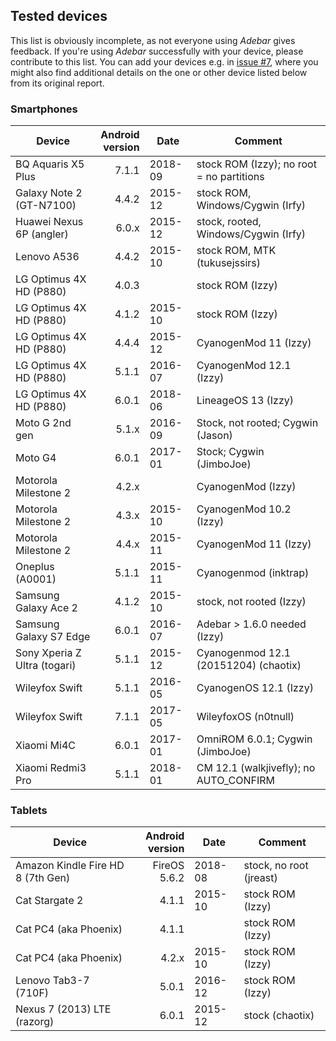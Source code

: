 ## Tested devices
This list is obviously incomplete, as not everyone using *Adebar* gives feedback.
If you're using *Adebar* successfully with your device, please contribute to this list. You
can add your devices e.g. in [issue #7](https://github.com/IzzySoft/Adebar/issues/7),
where you might also find additional details on the one or other device listed
below from its original report.


### Smartphones
Device                  | Android<br>version | Date    | Comment
----------------------- | --------------: | ------- | ---------------------
BQ Aquaris X5 Plus      |       7.1.1 | 2018-09 | stock ROM (Izzy); no root = no partitions
Galaxy Note 2 (GT-N7100)|       4.4.2 | 2015-12 | stock ROM, Windows/Cygwin (Irfy)
Huawei Nexus 6P (angler)|       6.0.x | 2015-12 | stock, rooted, Windows/Cygwin (Irfy)
Lenovo A536             |       4.4.2 | 2015-10 | stock ROM, MTK (tukusejssirs)
LG Optimus 4X HD (P880) |       4.0.3 |         | stock ROM (Izzy)
LG Optimus 4X HD (P880) |       4.1.2 | 2015-10 | stock ROM (Izzy)
LG Optimus 4X HD (P880) |       4.4.4 | 2015-12 | CyanogenMod 11 (Izzy)
LG Optimus 4X HD (P880) |       5.1.1 | 2016-07 | CyanogenMod 12.1 (Izzy)
LG Optimus 4X HD (P880) |       6.0.1 | 2018-06 | LineageOS 13 (Izzy)
Moto G 2nd gen          |       5.1.x | 2016-09 | Stock, not rooted; Cygwin (Jason)
Moto G4                 |       6.0.1 | 2017-01 | Stock; Cygwin (JimboJoe)
Motorola Milestone 2    |       4.2.x |         | CyanogenMod (Izzy)
Motorola Milestone 2    |       4.3.x | 2015-10 | CyanogenMod 10.2 (Izzy)
Motorola Milestone 2    |       4.4.x | 2015-11 | CyanogenMod 11 (Izzy)
Oneplus (A0001)         |       5.1.1 | 2015-11 | Cyanogenmod (inktrap)
Samsung Galaxy Ace 2    |       4.1.2 | 2015-10 | stock, not rooted (Izzy)
Samsung Galaxy S7 Edge  |       6.0.1 | 2016-07 | Adebar > 1.6.0 needed (Izzy)
Sony Xperia Z Ultra (togari) |  5.1.1 | 2015-12 | Cyanogenmod 12.1 (20151204) (chaotix)
Wileyfox Swift          |       5.1.1 | 2016-05 | CyanogenOS 12.1 (Izzy)
Wileyfox Swift          |       7.1.1 | 2017-05 | WileyfoxOS (n0tnull)
Xiaomi Mi4C             |       6.0.1 | 2017-01 | OmniROM 6.0.1; Cygwin (JimboJoe)
Xiaomi Redmi3 Pro       |       5.1.1 | 2018-01 | CM 12.1 (walkjivefly); no AUTO_CONFIRM


### Tablets
Device                  | Android<br>version | Date    | Comment
----------------------- | --------------: | ------- | ---------------------
Amazon Kindle Fire HD 8 (7th Gen) | FireOS 5.6.2 | 2018-08 | stock, no root (jreast)
Cat Stargate 2          |       4.1.1 | 2015-10 | stock ROM (Izzy)
Cat PC4 (aka Phoenix)   |       4.1.1 |         | stock ROM (Izzy)
Cat PC4 (aka Phoenix)   |       4.2.x | 2015-10 | stock ROM (Izzy)
Lenovo Tab3-7 (710F)    |       5.0.1 | 2016-12 | stock ROM (Izzy)
Nexus 7 (2013) LTE (razorg) |   6.0.1 | 2015-12 | stock (chaotix)
